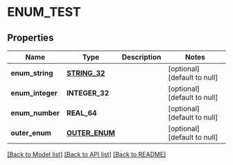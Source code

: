 # ENUM_TEST

## Properties
Name | Type | Description | Notes
------------ | ------------- | ------------- | -------------
**enum_string** | [**STRING_32**](STRING_32.md) |  | [optional] [default to null]
**enum_integer** | **INTEGER_32** |  | [optional] [default to null]
**enum_number** | **REAL_64** |  | [optional] [default to null]
**outer_enum** | [**OUTER_ENUM**](OuterEnum.md) |  | [optional] [default to null]

[[Back to Model list]](../README.md#documentation-for-models) [[Back to API list]](../README.md#documentation-for-api-endpoints) [[Back to README]](../README.md)


